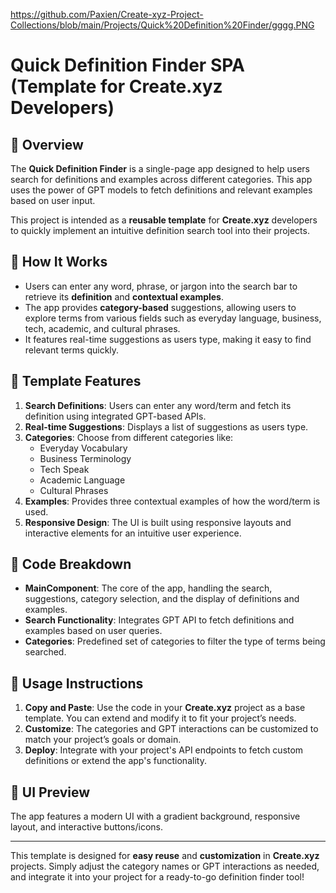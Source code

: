 https://github.com/Paxien/Create-xyz-Project-Collections/blob/main/Projects/Quick%20Definition%20Finder/gggg.PNG

# Quick Definition Finder SPA (Template for Create.xyz Developers)

## 📝 **Overview**
The **Quick Definition Finder** is a single-page app designed to help users search for definitions and examples across different categories. This app uses the power of GPT models to fetch definitions and relevant examples based on user input.

This project is intended as a **reusable template** for **Create.xyz** developers to quickly implement an intuitive definition search tool into their projects.

## 🚀 **How It Works**
- Users can enter any word, phrase, or jargon into the search bar to retrieve its **definition** and **contextual examples**.
- The app provides **category-based** suggestions, allowing users to explore terms from various fields such as everyday language, business, tech, academic, and cultural phrases.
- It features real-time suggestions as users type, making it easy to find relevant terms quickly.

## 🧩 **Template Features**
1. **Search Definitions**: Users can enter any word/term and fetch its definition using integrated GPT-based APIs.
2. **Real-time Suggestions**: Displays a list of suggestions as users type.
3. **Categories**: Choose from different categories like:
   - Everyday Vocabulary
   - Business Terminology
   - Tech Speak
   - Academic Language
   - Cultural Phrases
4. **Examples**: Provides three contextual examples of how the word/term is used.
5. **Responsive Design**: The UI is built using responsive layouts and interactive elements for an intuitive user experience.

## 🔧 **Code Breakdown**
- **MainComponent**: The core of the app, handling the search, suggestions, category selection, and the display of definitions and examples.
- **Search Functionality**: Integrates GPT API to fetch definitions and examples based on user queries.
- **Categories**: Predefined set of categories to filter the type of terms being searched.

## 🌟 **Usage Instructions**
1. **Copy and Paste**: Use the code in your **Create.xyz** project as a base template. You can extend and modify it to fit your project’s needs.
2. **Customize**: The categories and GPT interactions can be customized to match your project’s goals or domain.
3. **Deploy**: Integrate with your project's API endpoints to fetch custom definitions or extend the app's functionality.

## 🎨 **UI Preview**
The app features a modern UI with a gradient background, responsive layout, and interactive buttons/icons.

---

This template is designed for **easy reuse** and **customization** in **Create.xyz** projects. Simply adjust the category names or GPT interactions as needed, and integrate it into your project for a ready-to-go definition finder tool!

